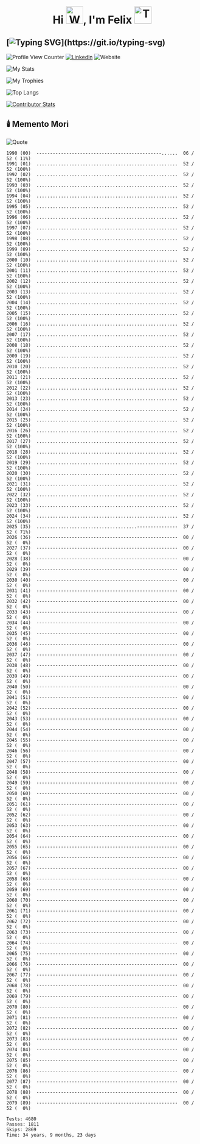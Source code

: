 <h1 align="center">Hi <img src="https://raw.githubusercontent.com/Tarikul-Islam-Anik/Animated-Fluent-Emojis/master/Emojis/Hand%20gestures/Waving%20Hand.png" alt="Waving Hand" width="45" height="45" />, I'm Felix <img src="https://raw.githubusercontent.com/Tarikul-Islam-Anik/Animated-Fluent-Emojis/master/Emojis/People%20with%20professions/Technologist%20Medium%20Skin%20Tone.png" alt="Technologist Medium Skin Tone" width="45" height="45" /></h1>

## [![Typing SVG](https://readme-typing-svg.demolab.com?font=Fira+Code&duration=3000&pause=300&repeat=false&center=true&vCenter=true&multiline=true&width=1000&height=150&lines=Software+Engineering+Manager+and;Tech+Leader+in+SaaS+Solutions;Building+Teams+that+Drive+Business+Impact.)](https://git.io/typing-svg)

![Profile View Counter](https://komarev.com/ghpvc/?username=guifelix)
[![Linkedln](https://img.shields.io/badge/LinkedIn-0077B5?style=flat-square&logo=linkedin&logoColor=white)](https://www.linkedin.com/in/guilhermefelixmaciel/)
![Website](https://img.shields.io/badge/My%20Website-1ca0f1?style=flat-square&link=https%3A%2F%2Fguilhermefelixmaciel.netlify.app%2F)



![My Stats](https://github-profile-trophy.vercel.app/?username=guifelix&theme=light)

![My Trophies](./assets/svg/achievements.svg)

![Top Langs](https://github-readme-stats.vercel.app/api/top-langs/?username=guifelix&layout=compact)

[![Contributor Stats](https://github-contributor-stats.vercel.app/api/?username=guifelix&hide=B&combine_all_yearly_contributions=true&hide_contributor_rank=false&limit=5&test=true)](https://opendor.me/@guifelix)

## 🕯️ Memento Mori

![Quote](https://github-readme-quotes-bay.vercel.app/quote?quotesUrl=https://gist.githubusercontent.com/guifelix/6ab8722983fff5c7312bb245f54a91d7/raw/quotes.json)

<!-- MM_START -->
```
1990 (00)  ----------------------------------------------......  06 / 52 ( 11%)
1991 (01)  ....................................................  52 / 52 (100%)
1992 (02)  ....................................................  52 / 52 (100%)
1993 (03)  ....................................................  52 / 52 (100%)
1994 (04)  ....................................................  52 / 52 (100%)
1995 (05)  ....................................................  52 / 52 (100%)
1996 (06)  ....................................................  52 / 52 (100%)
1997 (07)  ....................................................  52 / 52 (100%)
1998 (08)  ....................................................  52 / 52 (100%)
1999 (09)  ....................................................  52 / 52 (100%)
2000 (10)  ....................................................  52 / 52 (100%)
2001 (11)  ....................................................  52 / 52 (100%)
2002 (12)  ....................................................  52 / 52 (100%)
2003 (13)  ....................................................  52 / 52 (100%)
2004 (14)  ....................................................  52 / 52 (100%)
2005 (15)  ....................................................  52 / 52 (100%)
2006 (16)  ....................................................  52 / 52 (100%)
2007 (17)  ....................................................  52 / 52 (100%)
2008 (18)  ....................................................  52 / 52 (100%)
2009 (19)  ....................................................  52 / 52 (100%)
2010 (20)  ....................................................  52 / 52 (100%)
2011 (21)  ....................................................  52 / 52 (100%)
2012 (22)  ....................................................  52 / 52 (100%)
2013 (23)  ....................................................  52 / 52 (100%)
2014 (24)  ....................................................  52 / 52 (100%)
2015 (25)  ....................................................  52 / 52 (100%)
2016 (26)  ....................................................  52 / 52 (100%)
2017 (27)  ....................................................  52 / 52 (100%)
2018 (28)  ....................................................  52 / 52 (100%)
2019 (29)  ....................................................  52 / 52 (100%)
2020 (30)  ....................................................  52 / 52 (100%)
2021 (31)  ....................................................  52 / 52 (100%)
2022 (32)  ....................................................  52 / 52 (100%)
2023 (33)  ....................................................  52 / 52 (100%)
2024 (34)  ....................................................  52 / 52 (100%)
2025 (35)  .....................................---------------  37 / 52 ( 71%)
2026 (36)  ----------------------------------------------------  00 / 52 (  0%)
2027 (37)  ----------------------------------------------------  00 / 52 (  0%)
2028 (38)  ----------------------------------------------------  00 / 52 (  0%)
2029 (39)  ----------------------------------------------------  00 / 52 (  0%)
2030 (40)  ----------------------------------------------------  00 / 52 (  0%)
2031 (41)  ----------------------------------------------------  00 / 52 (  0%)
2032 (42)  ----------------------------------------------------  00 / 52 (  0%)
2033 (43)  ----------------------------------------------------  00 / 52 (  0%)
2034 (44)  ----------------------------------------------------  00 / 52 (  0%)
2035 (45)  ----------------------------------------------------  00 / 52 (  0%)
2036 (46)  ----------------------------------------------------  00 / 52 (  0%)
2037 (47)  ----------------------------------------------------  00 / 52 (  0%)
2038 (48)  ----------------------------------------------------  00 / 52 (  0%)
2039 (49)  ----------------------------------------------------  00 / 52 (  0%)
2040 (50)  ----------------------------------------------------  00 / 52 (  0%)
2041 (51)  ----------------------------------------------------  00 / 52 (  0%)
2042 (52)  ----------------------------------------------------  00 / 52 (  0%)
2043 (53)  ----------------------------------------------------  00 / 52 (  0%)
2044 (54)  ----------------------------------------------------  00 / 52 (  0%)
2045 (55)  ----------------------------------------------------  00 / 52 (  0%)
2046 (56)  ----------------------------------------------------  00 / 52 (  0%)
2047 (57)  ----------------------------------------------------  00 / 52 (  0%)
2048 (58)  ----------------------------------------------------  00 / 52 (  0%)
2049 (59)  ----------------------------------------------------  00 / 52 (  0%)
2050 (60)  ----------------------------------------------------  00 / 52 (  0%)
2051 (61)  ----------------------------------------------------  00 / 52 (  0%)
2052 (62)  ----------------------------------------------------  00 / 52 (  0%)
2053 (63)  ----------------------------------------------------  00 / 52 (  0%)
2054 (64)  ----------------------------------------------------  00 / 52 (  0%)
2055 (65)  ----------------------------------------------------  00 / 52 (  0%)
2056 (66)  ----------------------------------------------------  00 / 52 (  0%)
2057 (67)  ----------------------------------------------------  00 / 52 (  0%)
2058 (68)  ----------------------------------------------------  00 / 52 (  0%)
2059 (69)  ----------------------------------------------------  00 / 52 (  0%)
2060 (70)  ----------------------------------------------------  00 / 52 (  0%)
2061 (71)  ----------------------------------------------------  00 / 52 (  0%)
2062 (72)  ----------------------------------------------------  00 / 52 (  0%)
2063 (73)  ----------------------------------------------------  00 / 52 (  0%)
2064 (74)  ----------------------------------------------------  00 / 52 (  0%)
2065 (75)  ----------------------------------------------------  00 / 52 (  0%)
2066 (76)  ----------------------------------------------------  00 / 52 (  0%)
2067 (77)  ----------------------------------------------------  00 / 52 (  0%)
2068 (78)  ----------------------------------------------------  00 / 52 (  0%)
2069 (79)  ----------------------------------------------------  00 / 52 (  0%)
2070 (80)  ----------------------------------------------------  00 / 52 (  0%)
2071 (81)  ----------------------------------------------------  00 / 52 (  0%)
2072 (82)  ----------------------------------------------------  00 / 52 (  0%)
2073 (83)  ----------------------------------------------------  00 / 52 (  0%)
2074 (84)  ----------------------------------------------------  00 / 52 (  0%)
2075 (85)  ----------------------------------------------------  00 / 52 (  0%)
2076 (86)  ----------------------------------------------------  00 / 52 (  0%)
2077 (87)  ----------------------------------------------------  00 / 52 (  0%)
2078 (88)  ----------------------------------------------------  00 / 52 (  0%)
2079 (89)  ----------------------------------------------------  00 / 52 (  0%)

Tests: 4680
Passes: 1811
Skips: 2869
Time: 34 years, 9 months, 23 days
```
<!-- MM_END -->

